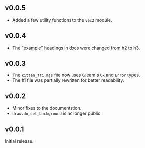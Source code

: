 ## v0.0.5
- Added a few utility functions to the `vec2` module.

## v0.0.4
- The "example" headings in docs were changed from h2 to h3.

## v0.0.3
- The `kitten_ffi.mjs` file now uses Gleam's `Ok` and `Error` types.
- The ffi file was partially rewritten for better readability.

## v0.0.2
- Minor fixes to the documentation.
- `draw.do_set_background` is no longer public.

## v0.0.1
Initial release.